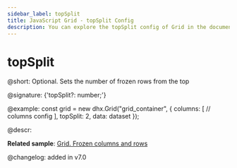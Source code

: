 ```yaml
---
sidebar_label: topSplit
title: JavaScript Grid - topSplit Config 
description: You can explore the topSplit config of Grid in the documentation of the DHTMLX JavaScript UI library. Browse developer guides and API reference, try out code examples and live demos, and download a free 30-day evaluation version of DHTMLX Suite.
---
```


# topSplit

@short: Optional. Sets the number of frozen rows from the top

@signature: {'topSplit?: number;'}

@example:
const grid = new dhx.Grid("grid_container", {
	columns: [
		// columns config
	],
	topSplit: 2,
	data: dataset
});

@descr:

**Related sample**: [Grid. Frozen columns and rows](https://snippet.dhtmlx.com/hcgl9nth)

@changelog: added in v7.0
